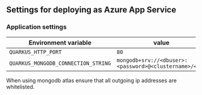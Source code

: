 ## Settings for deploying as Azure App Service

### Application settings

| Environment variable | value |
| --- | --- |
| `QUARKUS_HTTP_PORT` | `80` |
| `QUARKUS_MONGODB_CONNECTION_STRING` | `mongodb+srv://<dbuser>:<password>@<clustername>/<db>`

When using mongodb atlas ensure that all outgoing ip addresses are whitelisted.
